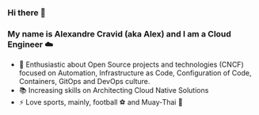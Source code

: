 ### Hi there 👋

### My name is Alexandre Cravid (aka Alex) and I am a Cloud Engineer ☁️

- 🤩 Enthusiastic about Open Source projects and technologies (CNCF) focused on Automation, Infrastructure as Code, Configuration of Code, Containers, GitOps and DevOps culture.
- 📚 Increasing skills on Architecting Cloud Native Solutions 
- ⚡ Love sports, mainly, football ⚽️ and Muay-Thai 🥊
